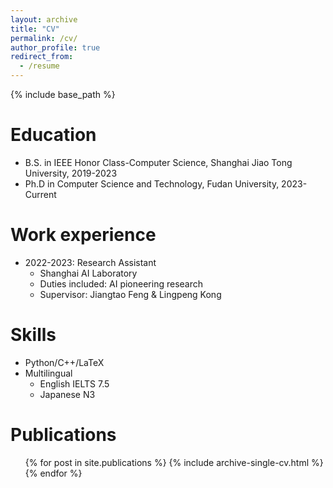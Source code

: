 ```yaml
---
layout: archive
title: "CV"
permalink: /cv/
author_profile: true
redirect_from:
  - /resume
---
```


{% include base_path %}

Education
======
* B.S. in IEEE Honor Class-Computer Science, Shanghai Jiao Tong University, 2019-2023
* Ph.D in Computer Science and Technology, Fudan University, 2023-Current 

Work experience
======
* 2022-2023: Research Assistant
  * Shanghai AI Laboratory
  * Duties included: AI pioneering research
  * Supervisor: Jiangtao Feng & Lingpeng Kong


  
Skills
======
* Python/C++/LaTeX
* Multilingual
  * English IELTS 7.5
  * Japanese N3


Publications
======
  <ul>{% for post in site.publications %}
    {% include archive-single-cv.html %}
  {% endfor %}</ul>
  
<!-- Talks
======
  <ul>{% for post in site.talks %}
    {% include archive-single-talk-cv.html %}
  {% endfor %}</ul>
  
Teaching
======
  <ul>{% for post in site.teaching %}
    {% include archive-single-cv.html %}
  {% endfor %}</ul> -->
  
<!-- Service and leadership
======
* Currently signed in to 43 different slack teams -->
